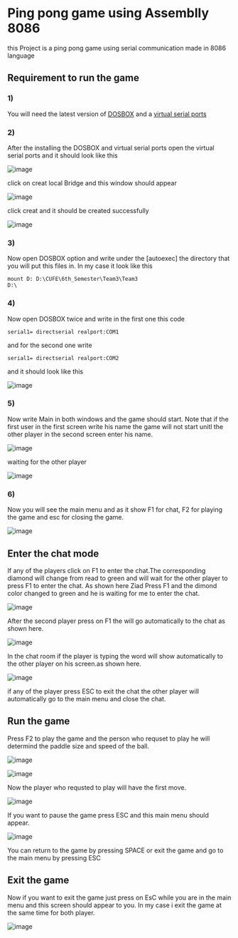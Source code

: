 # Ping pong game using Assemblly 8086
this Project is a ping pong game using serial communication made in 8086 language

## Requirement to run the game
### 1)

You will need the latest version of [DOSBOX](https://www.dosbox.com/download.php?main=1) and a [virtual serial ports](https://freevirtualserialports.com/)

### 2)

After the installing the DOSBOX and virtual serial ports open the virtual serial ports and it should look like this

![image](https://user-images.githubusercontent.com/44317150/84606033-763f0d00-aea2-11ea-9134-4f49d5c6860f.png)

click on creat local Bridge and this window should appear 

![image](https://user-images.githubusercontent.com/44317150/84606054-a7b7d880-aea2-11ea-8dc7-11d26a9a47be.png)

click creat and it should be created successfully 

![image](https://user-images.githubusercontent.com/44317150/84606076-dfbf1b80-aea2-11ea-9db4-a3aeb22e8df9.png)

### 3)
Now open DOSBOX option and write under the [autoexec] the directory that you will put this files in. In my case it look like this

```
mount D: D:\CUFE\6th_Semester\Team3\Team3
D:\
```
### 4)
Now open DOSBOX twice and write in the first one this code
```
serial1= directserial realport:COM1
```
and for the second one write 
```
serial1= directserial realport:COM2
```
and it should look like this 

![image](https://user-images.githubusercontent.com/44317150/84606179-e0a47d00-aea3-11ea-8a88-af73f82a18fe.png)

### 5) 
Now write Main in both windows and the game should start. Note that if the first user in the first screen write his name the game will not start
unitl the other player in the second screen enter his name.

![image](https://user-images.githubusercontent.com/44317150/84606213-3bd66f80-aea4-11ea-975c-0625bb14951b.png)

waiting for the other player

![image](https://user-images.githubusercontent.com/44317150/84606225-57417a80-aea4-11ea-8666-a5227cf21e64.png)

### 6)
Now you will see the main menu and as it show F1 for chat, F2 for playing the game and esc for closing the game.

![image](https://user-images.githubusercontent.com/44317150/84606236-76d8a300-aea4-11ea-9dbc-2a445fa45e53.png)

## Enter the chat mode
If any of the players click on F1 to enter the chat.The corresponding diamond will change from read to green and will wait for the other 
player to press F1 to enter the chat. As shown here Ziad Press F1 and the dimond color changed to green and he is waiting for me to enter 
the chat.

![image](https://user-images.githubusercontent.com/44317150/84606310-67a62500-aea5-11ea-8a5f-bb5d4b8fc746.png)

After the second player press on F1 the will go automatically to the chat as shown here.

![image](https://user-images.githubusercontent.com/44317150/84606365-e307d680-aea5-11ea-8d80-e58e265c11aa.png)

In the chat room if the player is typing the word will show automatically to the other player on his screen.as shown here.

![image](https://user-images.githubusercontent.com/44317150/84606398-282c0880-aea6-11ea-9baa-3da747e83218.png)

if any of the player press ESC to exit the chat the other player will automatically go to the main menu and close the chat.

## Run the game

Press F2 to play the game and the person who requset to play he will determind the paddle size and speed of the ball.

![image](https://user-images.githubusercontent.com/44317150/84606509-16973080-aea7-11ea-8e34-1eb848a4866e.png)

![image](https://user-images.githubusercontent.com/44317150/84606510-1f880200-aea7-11ea-87ed-a6d271e0f999.png)

Now the player who requsted to play will have the first move.

![image](https://user-images.githubusercontent.com/44317150/84606531-41818480-aea7-11ea-828b-70e7c13b838c.png)

If you want to pause the game press ESC and this main menu should appear.

![image](https://user-images.githubusercontent.com/44317150/84606558-75f54080-aea7-11ea-9dd3-345b1ed141a7.png)

You can return to the game by pressing SPACE or exit the game and go to the main menu by pressing ESC

## Exit the game 

Now if you want to exit the game just press on EsC while you are in the main menu and this screen should appear to you. In my case
i exit the game at the same time for both player.

![image](https://user-images.githubusercontent.com/44317150/84606635-ff0c7780-aea7-11ea-859a-57606a5ebcc5.png)









